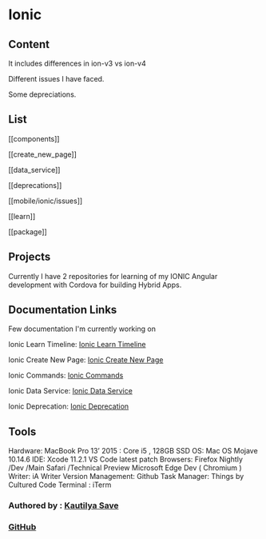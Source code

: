 # Ionic

## Content

It includes differences in ion-v3 vs ion-v4

Different issues I have faced.

Some depreciations.


## List

[[components]]

[[create_new_page]]

[[data_service]]

[[deprecations]]

[[mobile/ionic/issues]]

[[learn]]

[[package]]


## Projects

Currently I have 2 repositories for learning of my IONIC Angular development with Cordova for building Hybrid Apps.

## Documentation Links

Few documentation I'm currently working on

Ionic Learn Timeline: [Ionic Learn Timeline](https://github.com/SensehacK/dev-cheatsheet/tree/88f67add347b1607b94f5c5ac6ec7917192dddf6/ionic/ionic_Learn.md)

Ionic Create New Page: [Ionic Create New Page](https://github.com/SensehacK/dev-cheatsheet/tree/88f67add347b1607b94f5c5ac6ec7917192dddf6/ionic/ionic_create_new_page.md)

Ionic Commands: [Ionic Commands](https://github.com/SensehacK/dev-cheatsheet/tree/88f67add347b1607b94f5c5ac6ec7917192dddf6/ionic/ionic_commands.md)

Ionic Data Service: [Ionic Data Service](https://github.com/SensehacK/dev-cheatsheet/tree/88f67add347b1607b94f5c5ac6ec7917192dddf6/ionic/ionic_data_service.md)

Ionic Deprecation: [Ionic Deprecation](https://github.com/SensehacK/dev-cheatsheet/tree/88f67add347b1607b94f5c5ac6ec7917192dddf6/ionic/ionic_deprecations.md)


## Tools

Hardware: MacBook Pro 13’ 2015 : Core i5 , 128GB SSD OS: Mac OS Mojave 10.14.6 IDE: Xcode 11.2.1 VS Code latest patch Browsers: Firefox Nightly /Dev /Main Safari /Technical Preview Microsoft Edge Dev \( Chromium \) Writer: iA Writer Version Management: Github Task Manager: Things by Cultured Code Terminal : iTerm

### Authored by : [Kautilya Save](https://sensehack.github.io/)

### [GitHub](https://github.com/SensehacK)

